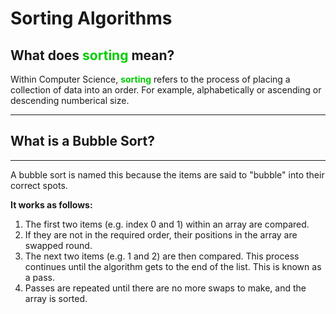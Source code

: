 # Sorting Algorithms

## What does <span style="color:#0c0">**sorting**</span> mean?


Within Computer Science, <span style="color:#0c0">**sorting**</span> refers to the process of placing a collection of data into an order. For example, alphabetically or ascending or descending numberical size.

- - - -

## What is a Bubble Sort?

- - - -

A bubble sort is named this because the items are said to "bubble" into their correct spots.

**It works as follows:**

1. The first two items (e.g. index 0 and 1) within an array are compared.
2. If they are not in the required order, their positions in the array are swapped round. 
3. The next two items (e.g. 1 and 2) are then compared. This process continues until the algorithm gets to the end of the list. This is known as a pass.
4. Passes are repeated until there are no more swaps to make, and the array is sorted.